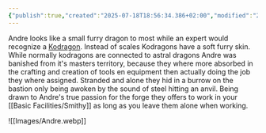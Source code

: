```yaml
---
{"publish":true,"created":"2025-07-18T18:56:34.386+02:00","modified":"2025-07-18T17:54:40.380+02:00","cssclasses":""}
---
```


Andre looks like a small furry dragon to most while an expert would recognize a [Kodragon](https://dungeonsdragons.fandom.com/wiki/Kodragon). Instead of scales Kodragons have a soft furry skin. While normally kodragons are connected to astral dragons Andre was banished from it's masters territory, because they where more absorbed in the crafting and creation of tools en equipment then actually doing the job they where assigned. Stranded and alone they hid in a burrow on the bastion only being awoken by the sound of steel hitting an anvil. Being drawn to Andre's true passion for the forge they offers to work in your [[Basic Facilities/Smithy]] as long as you leave them alone when working. 

![[Images/Andre.webp]]